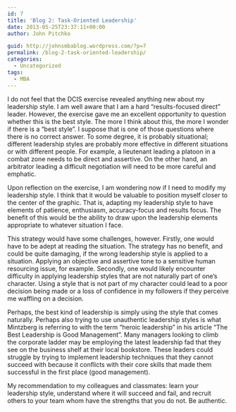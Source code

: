 ```yaml
---
id: 7
title: 'Blog 2: Task-Oriented Leadership'
date: 2013-05-25T23:37:11+00:00
author: John Pitchko

guid: http://johnsmbablog.wordpress.com/?p=7
permalink: /blog-2-task-oriented-leadership/
categories:
  - Uncategorized
tags:
  - MBA
---
```

<p>I do not feel that the DCIS exercise revealed anything new about my leadership style. I am well aware that I am a hard “results-focused direct” leader. However, the exercise gave me an excellent opportunity to question whether this is the best style. The more I think about this, the more I wonder if there is a “best style”. I suppose that is one of those questions where there is no correct answer. To some degree, it is probably situational; different leadership styles are probably more effective in different situations or with different people. For example, a lieutenant leading a platoon in a combat zone needs to be direct and assertive. On the other hand, an arbitrator leading a difficult negotiation will need to be more careful and emphatic.</p><p>Upon reflection on the exercise, I am wondering now if I need to modify my leadership style. I think that it would be valuable to position myself closer to the center of the graphic. That is, adapting my leadership style to have elements of patience, enthusiasm, accuracy-focus and results focus. The benefit of this would be the ability to draw upon the leadership elements appropriate to whatever situation I face.</p><p>This strategy would have some challenges, however. Firstly, one would have to be adept at reading the situation. The strategy has no benefit, and could be quite damaging, if the wrong leadership style is applied to a situation. Applying an objective and assertive tone to a sensitive human resourcing issue, for example. Secondly, one would likely encounter difficulty in applying leadership styles that are not naturally part of one’s character. Using a style that is not part of my character could lead to a poor decision being made or a loss of confidence in my followers if they perceive me waffling on a decision.</p><p>Perhaps, the best kind of leadership is simply using the style that comes naturally. Perhaps also trying to use unauthentic leadership styles is what Mintzberg is referring to with the term “heroic leadership” in his article “The Best Leadership is Good Management”. Many managers looking to climb the corporate ladder may be employing the latest leadership fad that they see on the business shelf at their local bookstore. These leaders could struggle by trying to implement leadership techniques that they cannot succeed with because it conflicts with their core skills that made them successful in the first place (good management).</p><p>My recommendation to my colleagues and classmates: learn your leadership style, understand where it will succeed and fail, and recruit others to your team whom have the strengths that you do not. Be authentic.</p>